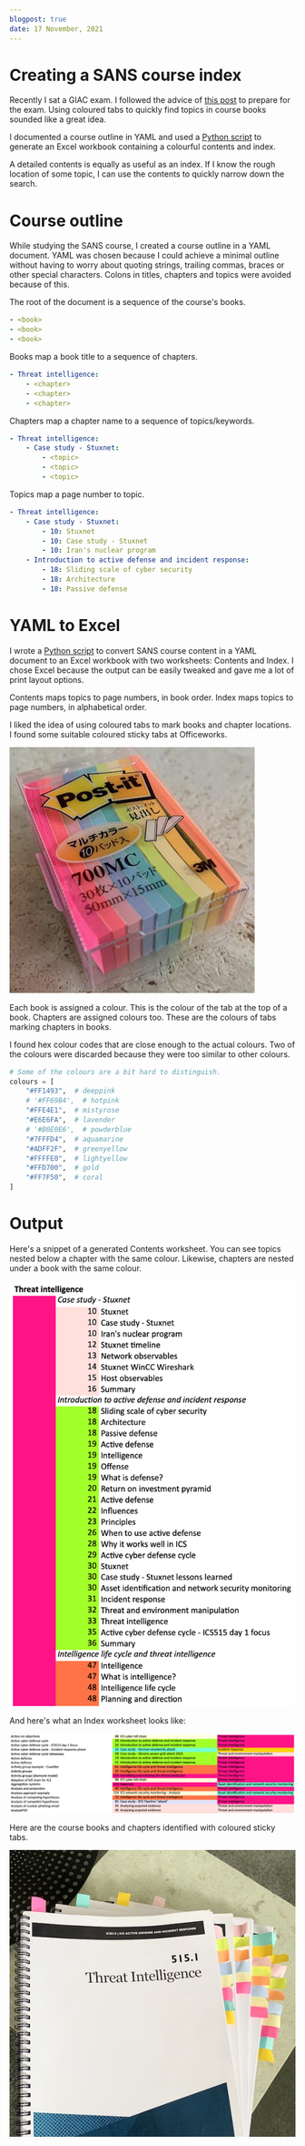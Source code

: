 ```yaml
---
blogpost: true
date: 17 November, 2021
---
```


# Creating a SANS course index

Recently I sat a GIAC exam. I followed the advice of [this post](https://tisiphone.net/2015/08/18/giac-testing/) to prepare for the exam. Using coloured tabs to quickly find topics in course books sounded like a great idea.

I documented a course outline in YAML and used a [Python script](https://github.com/eidorb/sans-index) to generate an Excel workbook containing a colourful contents and index.

A detailed contents is equally as useful as an index. If I know the rough location of some topic, I can use the contents to quickly narrow down the search.


# Course outline

While studying the SANS course, I created a course outline in a YAML document. YAML was chosen because I could achieve a minimal outline without having to worry about quoting strings, trailing commas, braces or other special characters. Colons in titles, chapters and topics were avoided because of this.

The root of the document is a sequence of the course's books.

```yaml
- <book>
- <book>
- <book>
```

Books map a book title to a sequence of chapters.

```yaml
- Threat intelligence:
    - <chapter>
    - <chapter>
    - <chapter>
```

Chapters map a chapter name to a sequence of topics/keywords.

```yaml
- Threat intelligence:
    - Case study - Stuxnet:
        - <topic>
        - <topic>
        - <topic>
```

Topics map a page number to topic.

```yaml
- Threat intelligence:
    - Case study - Stuxnet:
        - 10: Stuxnet
        - 10: Case study - Stuxnet
        - 10: Iran's nuclear program
    - Introduction to active defense and incident response:
        - 18: Sliding scale of cyber security
        - 18: Architecture
        - 18: Passive defense
```


# YAML to Excel

I wrote a [Python script](https://github.com/eidorb/sans-index) to convert SANS course content in a YAML document to an Excel workbook with two worksheets: Contents and Index. I chose Excel because the output can be easily tweaked and gave me a lot of print layout options.

Contents maps topics to page numbers, in book order. Index maps topics to page numbers, in alphabetical order.

I liked the idea of using coloured tabs to mark books and chapter locations. I found some suitable coloured sticky tabs at Officeworks.

![Coloured sticky tabs](sans-course-contents-and-index-for-giac-exams/sticky-tabs.jpeg)

Each book is assigned a colour. This is the colour of the tab at the top of a book. Chapters are assigned colours too. These are the colours of tabs marking chapters in books.

I found hex colour codes that are close enough to the actual colours. Two of the colours were discarded because they were too similar to other colours.

```python
# Some of the colours are a bit hard to distinguish.
colours = [
    "#FF1493",  # deeppink
    # '#FF69B4',  # hotpink
    "#FFE4E1",  # mistyrose
    "#E6E6FA",  # lavender
    # '#B0E0E6',  # powderblue
    "#7FFFD4",  # aquamarine
    "#ADFF2F",  # greenyellow
    "#FFFFE0",  # lightyellow
    "#FFD700",  # gold
    "#FF7F50",  # coral
]
```


# Output

Here's a snippet of a generated Contents worksheet. You can see topics nested below a chapter with the same colour. Likewise, chapters are nested under a book with the same colour.

![Contents worksheet](sans-course-contents-and-index-for-giac-exams/contents-worksheet.png)

And here's what an Index worksheet looks like:

![Index worksheet](sans-course-contents-and-index-for-giac-exams/index-worksheet.png)

Here are the course books and chapters identified with coloured sticky tabs.

![SANS course books](sans-course-contents-and-index-for-giac-exams/sans-course-books.jpeg)
